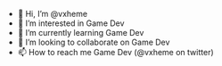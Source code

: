 - 👋 Hi, I’m @vxheme
- 👀 I’m interested in Game Dev
- 🌱 I’m currently learning Game Dev
- 💞️ I’m looking to collaborate on Game Dev
- 📫 How to reach me Game Dev (@vxheme on twitter)

<!---
vxheme/vxheme is a ✨ special ✨ repository because its `README.md` (this file) appears on your GitHub profile.
You can click the Preview link to take a look at your changes.
--->
